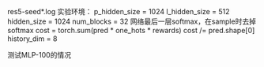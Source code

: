 res5-seed*.log
实验环境：
        p_hidden_size = 1024
        l_hidden_size = 512
        hidden_size = 1024
        num_blocks = 32
        网络最后一层softmax，在sample时去掉softmax
        cost = torch.sum(pred * one_hots * rewards)
        cost /= pred.shape[0]
        history_dim = 8

测试MLP-100的情况